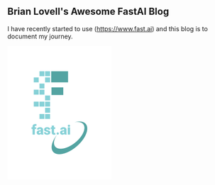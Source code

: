 ## Brian Lovell's Awesome FastAI Blog

I have recently started to use (https://www.fast.ai) and this blog is to document my journey. 

![Image of fast.ai logo](images/logo.png)
